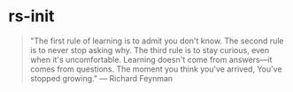 # rs-init

> "The first rule of learning is to admit you don't know. The second rule is to never stop asking why. The third rule is to stay curious, even when it's uncomfortable.
> Learning doesn't come from answers—it comes from questions.
> The moment you think you've arrived, You've stopped growing."
> — Richard Feynman